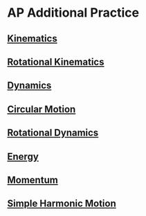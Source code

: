 # AP Additional Practice 

## [Kinematics](apkinsbgpractice)
## [Rotational Kinematics]()
## [Dynamics](apdynsbgpractice)
## [Circular Motion]()
## [Rotational Dynamics]()
## [Energy]()
## [Momentum]()
## [Simple Harmonic Motion]()